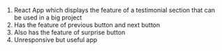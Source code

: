 1. React App which displays the feature of a testimonial section that can be used in a big project
2. Has the feature of previous button and next button
3. Also has the feature of surprise button
4. Unresponsive but useful app
